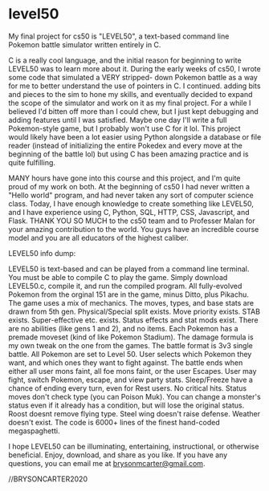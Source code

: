 # level50
My final project for cs50 is "LEVEL50", a text-based command line Pokemon battle simulator written 
entirely in C.

C is a really cool language, and the initial reason for beginning to write LEVEL50 was to learn 
more about it. During the early weeks of cs50, I wrote some code that simulated a VERY stripped-
down Pokemon battle as a way for me to better understand the use of pointers in C. I continued.
adding bits and pieces to the sim to hone my skills, and eventually decided to expand the scope 
of the simulator and work on it as my final project. For a while I believed I'd bitten off more 
than I could chew, but I just kept debugging and adding features until I was satisfied. Maybe one 
day I'll write a full Pokemon-style game, but I probably won't use C for it lol. This project 
would likely have been a lot easier using Python alongside a database or file reader (instead of 
initializing the entire Pokedex and every move at the beginning of the battle lol) but using C
has been amazing practice and is quite fulfilling.

MANY hours have gone into this course and this project, and I'm quite proud of my work on both. 
At the beginning of cs50 I had never written a "Hello world" program, and had never taken any 
sort of computer science class. Today, I have enough knowledge to create something like LEVEL50, 
and I have experience using C, Python, SQL, HTTP, CSS, Javascript, and Flask. THANK YOU SO MUCH
to the cs50 team and to Professer Malan for your amazing contribution to the world. You guys have
an incredible course model and you are all educators of the highest caliber. 



LEVEL50 info dump:

LEVEL50 is text-based and can be played from a command line terminal.
You must be able to compile C to play the game.
Simply download LEVEL50.c, compile it, and run the compiled program.
All fully-evolved Pokemon from the orginal 151 are in the game, minus Ditto, plus Pikachu.
The game uses a mix of mechanics. The moves, types, and base stats are drawn from 5th gen.
Physical/Special split exists. Move priority exists. STAB exists. Super-effective etc. exists.
Status effects and stat mods exist.
There are no abilities (like gens 1 and 2), and no items.
Each Pokemon has a premade moveset (kind of like Pokemon Stadium).
The damage formula is my own tweak on the one from the games.
The battle format is 3v3 single battle. All Pokemon are set to Level 50.
User selects which Pokemon they want, and which ones they want to fight against.
The battle ends when either all user mons faint, all foe mons faint, or the user Escapes.
User may fight, switch Pokemon, escape, and view party stats.
Sleep/Freeze have a chance of ending every turn, even for Rest users.
No critical hits. Status moves don't check type (you can Poison Muk).
You can change a monster's status even if it already has a condition, but will lose the original status.
Roost doesnt remove flying type. Steel wing doesn't raise defense. Weather doesn't exist.
The code is 6000+ lines of the finest hand-coded megaspaghetti.

I hope LEVEL50 can be illuminating, entertaining, instructional, or otherwise beneficial.
Enjoy, download, and share as you like.
If you have any questions, you can email me at brysonmcarter@gmail.com.


//BRYSONCARTER2020
